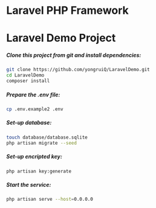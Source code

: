 # Laravel PHP Framework

Laravel Demo Project
===
##### Clone this project from git and install dependencies:
```sh
git clone https://github.com/yongruiQ/LaravelDemo.git
cd LaravelDemo
composer install
```

##### Prepare the .env file:
```sh
cp .env.example2 .env
```

##### Set-up database:
```sh
touch database/database.sqlite
php artisan migrate --seed
```

##### Set-up encripted key:
```sh
php artisan key:generate
```

##### Start the service:
```sh
php artisan serve --host=0.0.0.0
```
